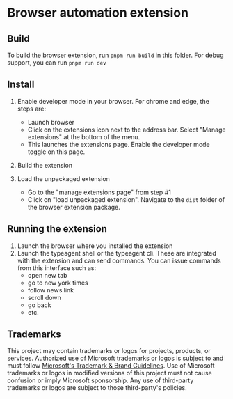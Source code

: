 # Browser automation extension

## Build

To build the browser extension, run `pnpm run build` in this folder. For debug support, you can run `pnpm run dev`

## Install

1. Enable developer mode in your browser. For chrome and edge, the steps are:

   - Launch browser
   - Click on the extensions icon next to the address bar. Select "Manage extensions" at the bottom of the menu.
   - This launches the extensions page. Enable the developer mode toggle on this page.

2. Build the extension
3. Load the unpackaged extension
   - Go to the "manage extensions page" from step #1
   - Click on "load unpackaged extension". Navigate to the `dist` folder of the browser extension package.

## Running the extension

1. Launch the browser where you installed the extension
2. Launch the typeagent shell or the typeagent cli. These are integrated with the extension and can send commands. You can issue commands from this interface such as:
   - open new tab
   - go to new york times
   - follow news link
   - scroll down
   - go back
   - etc.

## Trademarks

This project may contain trademarks or logos for projects, products, or services. Authorized use of Microsoft
trademarks or logos is subject to and must follow
[Microsoft's Trademark & Brand Guidelines](https://www.microsoft.com/en-us/legal/intellectualproperty/trademarks/usage/general).
Use of Microsoft trademarks or logos in modified versions of this project must not cause confusion or imply Microsoft sponsorship.
Any use of third-party trademarks or logos are subject to those third-party's policies.

